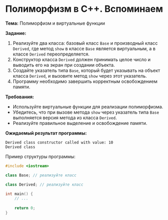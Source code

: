 # Полиморфизм в С++. Вспоминаем

**Тема:** Полиморфизм и виртуальные функции

**Задание:**

1. Реализуйте два класса: базовый класс `Base` и производный класс `Derived`, где метод `show` в классе `Base` является виртуальным, а в классе `Derived` переопределяется.
2. Конструктор класса `Derived` должен принимать целое число и выводить его на экран при создании объекта.
3. Создайте указатель типа `Base`, который будет указывать на объект класса `Derived`, и вызовите метод `show` через этот указатель.
4. Программу необходимо завершить корректным освобождением памяти.

**Требования:**

- Используйте виртуальные функции для реализации полиморфизма.
- Убедитесь, что при вызове метода `show` через указатель типа `Base` выполняется версия метода из класса `Derived`.
- Реализуйте правильное выделение и освобождение памяти.

**Ожидаемый результат программы:**

```bsh
Derived class constructor called with value: 10
Derived class
```

Пример структуры программы:

```cpp
#include <iostream>

class Base; // реализуйте класс

class Derived; // реализуйте класс

int main() {
    // ...
   
    return 0;
}
```
